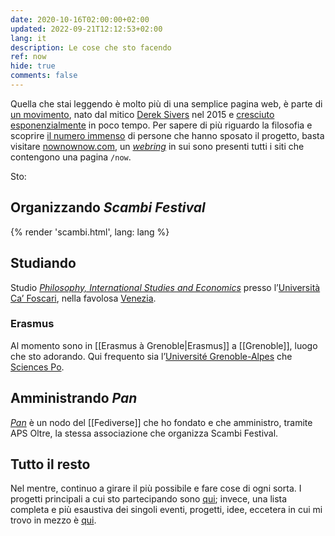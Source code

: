 ```yaml
---
date: 2020-10-16T02:00:00+02:00
updated: 2022-09-21T12:12:53+02:00
lang: it
description: Le cose che sto facendo
ref: now
hide: true
comments: false
---
```

<div class='blue box'>
	Quella che stai leggendo è molto più di una semplice pagina web, è parte di <a href='https://sive.rs/nowff' title='Now page - Derek Sivers'>un movimento</a>, nato dal mitico <a href='https://sive.rs' title='Derek Sivers’ personal website'>Derek Sivers</a> nel 2015 e <a href='https://sive.rs/now3'>cresciuto esponenzialmente</a> in poco tempo. Per sapere di più riguardo la filosofia e scoprire <a href='https://nownownow.com' title='NowNowNow'>il numero immenso</a> di persone che hanno sposato il progetto, basta visitare <a href='https://nownownow.com/about' title='About NowNowNow'>nownownow.com</a>, un <a href='https://it.wikipedia.org/wiki/Webring' title='Webring su Wikipedia'><i>webring</i></a> in sui sono presenti tutti i siti che contengono una pagina <code>/now</code>.
</div>

Sto:

## Organizzando <cite>Scambi Festival</cite>

{% render 'scambi.html', lang: lang %}

## Studiando

Studio [*Philosophy, International Studies and Economics*](https://unive.it/pise 'la pagina del PISE sul sito di Ca’ Foscari') presso l’[Università Ca’ Foscari](https://unive.it 'il sito web di Ca’ Foscari'), nella favolosa [Venezia](https://www.comune.venezia.it 'Sito web del comune di Venezia').

### Erasmus

Al momento sono in [[Erasmus à Grenoble|Erasmus]] a [[Grenoble]], luogo che sto adorando. Qui frequento sia l’<a href='https://www.univ-grenoble-alpes.fr' title='Université Grenoble-Alpes' lang='fr' hreflang='fr'>Université Grenoble-Alpes</a> che [Sciences Po](https://www.sciencespo-grenoble.fr 'Sciences Po Grenoble').

## Amministrando <cite>Pan</cite>

<cite>[Pan](https://pan.rent 'Pan Social')</cite> è un nodo del [[Fediverse]] che ho fondato e che amministro, tramite APS Oltre, la stessa associazione che organizza Scambi Festival.

## Tutto il resto

Nel mentre, continuo a girare il più possibile e fare cose di ogni sorta. I progetti principali a cui sto partecipando sono [qui](https://tommi.space/cose 'Cose'); invece, una lista completa e più esaustiva dei singoli eventi, progetti, idee, eccetera in cui mi trovo in mezzo è [qui](https://tommi.space/tutto 'Tutto').